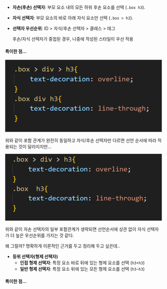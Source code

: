 

- **자손(후손) 선택자**: 부모 요소 내의 모든 하위 후손 요소를 선택 (`.box h3`).

- **자식 선택자**: 부모 요소의 바로 아래 자식 요소만 선택 (`.box > h2`).

- **선택자 우선순위**: ID > 자식/후손 선택자 > 클래스 > 태그

  후손/자식 선택자가 중첩된 경우, 나중에 작성된 스타일이 우선 적용



<h4>특이한 점...</h4>



![image-20240804162637161](\images\2024-08-04-selector\image-20240804162637161.png)

위와 같이 포함 관계가 완전히 동일하고 자식/후손 선택자만 다르면 선언 순서에 따라 적용되는 것이 달라지지만...



![image-20240804162610433](\images\2024-08-04-selector\image-20240804162610433.png)

위와 같이 자손 선택자의 일부 포함관계가 생략되면 선언순서에 상관 없이 자식 선택자가 더 높은 우선순위를 가지는 것 같다.

왜 그럴까? 명확하게 이론적인 근거를 두고 정리해 두고 싶은데..











- **등위 선택자(형제 선택자)**
  - **인접 형제 선택자**: 특정 요소 바로 뒤에 있는 형제 요소를 선택 (`h3+h3`)
  - **일반 형제 선택자**: 특정 요소 뒤에 있는 모든 형제 요소를 선택 (`h3~h3`)



<h4>특이한 점...</h4>


